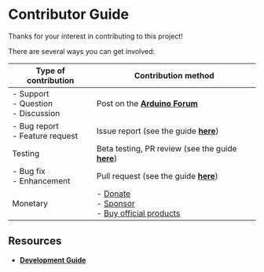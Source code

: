 <!-- Source: https://github.com/arduino/tooling-project-assets/blob/main/documentation-templates/contributor-guide/general/CONTRIBUTING.md -->

# Contributor Guide

Thanks for your interest in contributing to this project!

There are several ways you can get involved:

| Type of contribution                      | Contribution method                                                              |
| ----------------------------------------- | -------------------------------------------------------------------------------- |
| - Support<br/>- Question<br/>- Discussion | Post on the [**Arduino Forum**][forum]                                           |
| - Bug report<br/>- Feature request        | Issue report (see the guide [**here**][issues])                                  |
| Testing                                   | Beta testing, PR review (see the guide [**here**][beta-testing])                 |
| - Bug fix<br/>- Enhancement               | Pull request (see the guide [**here**][prs])                                     |
| Monetary                                  | - [Donate][donate]<br/>- [Sponsor][sponsor]<br/>- [Buy official products][store] |

[forum]: https://forum.arduino.cc
[issues]: contributor-guide/issues.md#issue-report-guide
[beta-testing]: contributor-guide/beta-testing.md#beta-testing-guide
[prs]: contributor-guide/pull-requests.md#pull-request-guide
[donate]: https://www.arduino.cc/en/donate/
[sponsor]: https://github.com/sponsors/arduino
[store]: https://store.arduino.cc

## Resources

- [**Development Guide**](development.md#development-guide)
